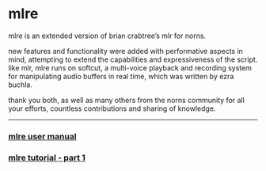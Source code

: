 # mlre

mlre is an extended version of brian crabtree’s mlr for norns.

new features and functionality were added with performative aspects in mind, attempting to extend the capabilities and expressiveness of the script.
like mlr, mlre runs on softcut, a multi-voice playback and recording system for manipulating audio buffers in real time, which was written by ezra buchla.

thank you both, as well as many others from the norns community for all your efforts, countless contributions and sharing of knowledge.

---

### [mlre user manual](https://github.com/sonocircuit/mlre/blob/main/doc/mlre%20v2.2%20-%20user%20manual.pdf)

### [mlre tutorial - part 1](https://youtu.be/aFzF4Vb15qg)
